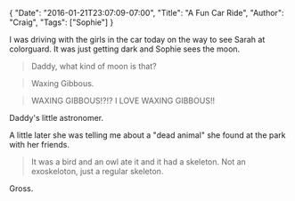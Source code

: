 {
"Date": "2016-01-21T23:07:09-07:00",
"Title": "A Fun Car Ride",
"Author": "Craig",
"Tags": ["Sophie"]
}

I was driving with the girls in the car today on the way to see Sarah at colorguard. It was just getting dark and
Sophie sees the moon. 

> Daddy, what kind of moon is that?

> Waxing Gibbous.

> WAXING GIBBOUS!?!? I LOVE WAXING GIBBOUS!!

Daddy's little astronomer.

A little later she was telling me about a "dead animal" she found at the park with her friends.

> It was a bird and an owl ate it and it had a skeleton. Not an exoskeloton, just a regular skeleton.

Gross.